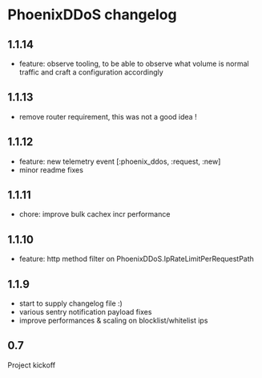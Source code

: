 # PhoenixDDoS changelog

## 1.1.14

- feature: observe tooling, to be able to observe what volume is normal traffic and craft a configuration accordingly

## 1.1.13

- remove router requirement, this was not a good idea !

## 1.1.12

- feature: new telemetry event [:phoenix_ddos, :request, :new]
- minor readme fixes

## 1.1.11

- chore: improve bulk cachex incr performance

## 1.1.10

- feature: http method filter on PhoenixDDoS.IpRateLimitPerRequestPath

## 1.1.9

- start to supply changelog file :)
- various sentry notification payload fixes
- improve performances & scaling on blocklist/whitelist ips

## 0.7

Project kickoff
